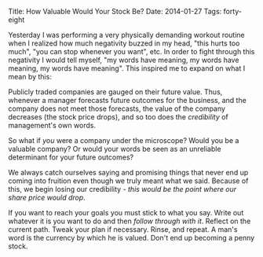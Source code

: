 Title: How Valuable Would Your Stock Be?
Date: 2014-01-27
Tags: forty-eight

Yesterday I was performing a very physically demanding workout routine when I realized how much negativity buzzed in my head, "this hurts too much", "you can stop whenever you want", etc. In order to fight through this negativity I would tell myself, "my words have meaning, my words have meaning, my words have meaning". This inspired me to expand on what I mean by this:

Publicly traded companies are gauged on their future value. Thus, whenever a manager forecasts future outcomes for the business, and the company does not meet those forecasts, the value of the company decreases (the stock price drops), and so too does the *credibility* of management's own words.

So what if *you* were a company under the microscope? Would you be a valuable company? Or would your words be seen as an unreliable determinant for your future outcomes?

We always catch ourselves saying and promising things that never end up coming into fruition even though we truly meant what we said. Because of this, we begin losing our credibility - *this would be the point where our share price would drop*.

If you want to reach your goals you must stick to what you say. Write out whatever it is you want to do and then *follow through with it*. Reflect on the current path. Tweak your plan if necessary. Rinse, and repeat.
A man's word is the currency by which he is valued. Don't end up becoming a penny stock.
